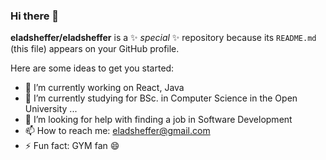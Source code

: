 ### Hi there 👋


**eladsheffer/eladsheffer** is a ✨ _special_ ✨ repository because its `README.md` (this file) appears on your GitHub profile.

Here are some ideas to get you started:

- 🔭 I’m currently working on React, Java
- 🌱 I’m currently studying for BSc. in Computer Science in the Open University ...
- 🤔 I’m looking for help with finding a job in Software Development
- 📫 How to reach me: eladsheffer@gmail.com
- ⚡ Fun fact: GYM fan 😄
